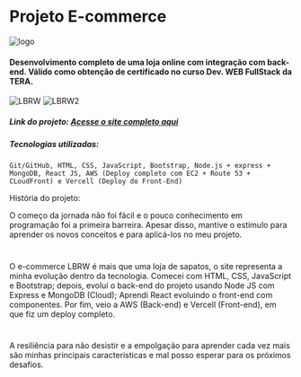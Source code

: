 # Projeto E-commerce

![logo](https://i.ibb.co/M1QWvjS/logo-Branca.png)

#### Desenvolvimento completo de uma loja online com integração com back-end. Válido como obtenção de certificado no curso Dev. WEB **FullStack** da TERA.

![LBRW](https://user-images.githubusercontent.com/103300371/204313182-32d38d97-b410-4556-a834-8642824346d3.gif)
![LBRW2](https://user-images.githubusercontent.com/103300371/204316949-c635618b-3b9e-4e05-bee1-a3e2efa6ab67.gif)

##### Link do projeto: [Acesse o site completo aqui](https://ecommerce-lbrw.vercel.app/)

##### Tecnologias utilizadas:

`Git/GitHub, HTML, CSS, JavaScript, Bootstrap, Node.js + express + MongoDB, React JS, AWS (Deploy completo com EC2 + Route 53 + CLoudFront) e Vercell (Deploy do Front-End)`

História do projeto:

O começo da jornada não foi fácil e o pouco conhecimento em programação foi a primeira barreira. Apesar disso, mantive o estímulo para aprender os novos conceitos e para aplicá-los no meu projeto.

#

O e-commerce LBRW é mais que uma loja de sapatos, o site representa a minha evolução dentro da tecnologia. Comecei com HTML, CSS, JavaScript e Bootstrap; depois, evoluí o back-end do projeto usando Node JS com Express e MongoDB (Cloud); Aprendi React evoluindo o front-end com componentes. Por fim, veio a AWS (Back-end) e Vercell (Front-end), em que fiz um deploy completo.

#

A resiliência para não desistir e a empolgação para aprender cada vez mais são minhas principais características e mal posso esperar para os próximos desafios.

#
